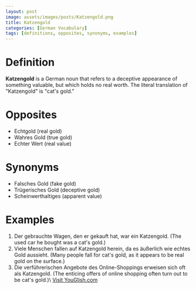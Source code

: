 ```yaml
---
layout: post
image: assets/images/posts/Katzengold.png
title: Katzengold
categories: [German Vocabulary]
tags: [definitions, opposites, synonyms, examples]
---
```


# Definition

**Katzengold** is a German noun that refers to a deceptive appearance of something valuable, but which holds no real worth. The literal translation of "Katzengold" is "cat's gold."

# Opposites

- Echtgold (real gold)
- Wahres Gold (true gold)
- Echter Wert (real value)

# Synonyms

- Falsches Gold (fake gold)
- Trügerisches Gold (deceptive gold)
- Scheinwerthaltiges (apparent value)

# Examples

1. Der gebrauchte Wagen, den er gekauft hat, war ein Katzengold. (The used car he bought was a cat's gold.)
2. Viele Menschen fallen auf Katzengold herein, da es äußerlich wie echtes Gold aussieht. (Many people fall for cat's gold, as it appears to be real gold on the surface.)
3. Die verführerischen Angebote des Online-Shoppings erweisen sich oft als Katzengold. (The enticing offers of online shopping often turn out to be cat's gold.)\ <a id="yg-widget-0" class="youglish-widget" data-query="Katzengold" data-lang="german" data-components="8412" data-auto-start="0" data-bkg-color="theme_light" data-title="How%20to%20pronounce%20Katzengold%20in%20German"  rel="nofollow" href="https://youglish.com">Visit YouGlish.com</a><script async src="https://youglish.com/public/emb/widget.js" charset="utf-8"></script>